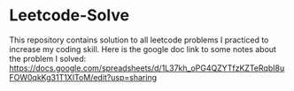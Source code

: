# Leetcode-Solve
This repository contains solution to all leetcode problems I practiced to increase my coding skill. Here is the google doc link to some notes about the problem I solved: https://docs.google.com/spreadsheets/d/1L37kh_oPG4QZYTfzKZTeRqbI8uFOW0qkKg31T1XIToM/edit?usp=sharing
